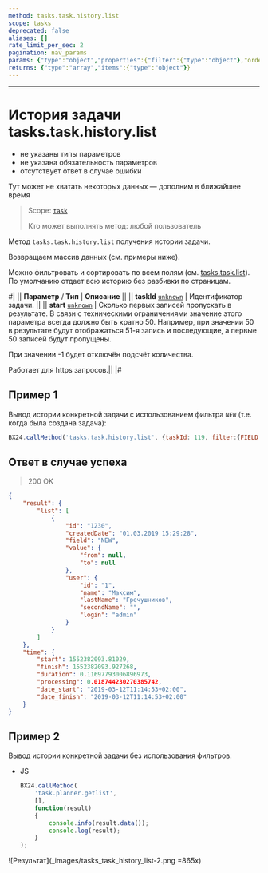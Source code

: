 ```yaml
---
method: tasks.task.history.list
scope: tasks
deprecated: false
aliases: []
rate_limit_per_sec: 2
pagination: nav_params
params: {"type":"object","properties":{"filter":{"type":"object"},"order":{"type":"object"},"select":{"type":"array","items":{"type":"string"}},"start":{"type":["integer","string"]}}}
returns: {"type":"array","items":{"type":"object"}}
---
```



---

# История задачи tasks.task.history.list





- не указаны типы параметров
- не указана обязательность параметров
- отсутствует ответ в случае ошибки







Тут может не хватать некоторых данных — дополним в ближайшее время



> Scope: [`task`](../scopes/permissions.md)
>
> Кто может выполнять метод: любой пользователь

Метод `tasks.task.history.list` получения истории задачи.

Возвращаем массив данных (см. примеры ниже).

Можно фильтровать и сортировать по всем полям (см. [tasks.task.list](./tasks-task-list.md)). По умолчанию отдает всю историю без разбивки по страницам.

#|
|| **Параметр** / **Тип** | **Описание** ||
|| **taskId**
[`unknown`](../data-types.md) | Идентификатор задачи. ||
|| **start**
[`unknown`](../data-types.md) | Сколько первых записей пропускать в результате. В связи с техническими ограничениями значение этого параметра всегда должно быть кратно 50. Например, при значении 50 в результате будут отображаться 51-я запись и последующие, а первые 50 записей будут пропущены.

При значении -1 будет отключён подсчёт количества. 

Работает для https запросов.||
|#

## Пример 1

Вывод истории конкретной задачи с использованием фильтра `NEW` (т.е. когда была создана задача):
```js
BX24.callMethod('tasks.task.history.list', {taskId: 119, filter:{FIELD:'NEW'}}, (res)=>{console.log(res.answer.result);});
```

## Ответ в случае успеха

> 200 OK

```json
{
    "result": {
        "list": [
            {
                "id": "1230",
                "createdDate": "01.03.2019 15:29:28",
                "field": "NEW",
                "value": {
                    "from": null,
                    "to": null
                },
                "user": {
                    "id": "1",
                    "name": "Максим",
                    "lastName": "Гречушников",
                    "secondName": "",
                    "login": "admin"
                }
            }
        ]
    },
    "time": {
        "start": 1552382093.81029,
        "finish": 1552382093.927268,
        "duration": 0.11697793006896973,
        "processing": 0.018744230270385742,
        "date_start": "2019-03-12T11:14:53+02:00",
        "date_finish": "2019-03-12T11:14:53+02:00"
    }
}
```

## Пример 2

Вывод истории конкретной задачи без использования фильтров:



- JS

    ```js
    BX24.callMethod(
        'task.planner.getlist',
        [],
        function(result)
        {
            console.info(result.data());
            console.log(result);
        }
    );
    ```



![Результат](_images/tasks_task_history_list-2.png =865x)


